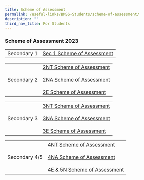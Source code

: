 ```yaml
---
title: Scheme of Assessment
permalink: /useful-links/BMSS-Students/scheme-of-assessment/
description: ""
third_nav_title: For Students
---
```

###  Scheme of Assessment 2023 


|  |  |
|---|---|
| Secondary 1 | [Sec 1 Scheme of Assessment](/files/Secondary%201%20Scheme%20of%20Assesment.pdf) |


|  |  |
|---|---|
| Secondary 2 | [2NT Scheme of Assessment](/files/2NT%20Scheme%20of%20Assesment.pdf)<br><br>[2NA Scheme of Assessment](/files/2NA%20Scheme%20of%20Assesment.pdf)<br><br>[2E Scheme of Assessment](/files/Sec%202Exp_WA1(edited).pdf) |


|  |  |
|---|---|
| Secondary 3 | [3NT Scheme of Assessment](/files/3NT%20Scheme%20of%20Assesment.pdf)<br><br>[3NA Scheme of Assessment](/files/3NA%20Scheme%20of%20Assesment.pdf)<br><br>[3E Scheme of Assessment](/files/3E%20Scheme%20of%20Assesment.pdf) |


|  |  |
|---|---|
| Secondary 4/5 | [4NT Scheme of Assessment](/files/4NT%20Scheme%20of%20Assesment.pdf)<br><br>[4NA Scheme of Assessment](/files/4NA%20Scheme%20of%20Assesment.pdf)<br><br>[4E & 5N Scheme of Assessment](/files/4E5N%20Scheme%20of%20Assesment.pdf) |